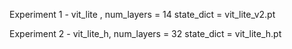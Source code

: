 Experiment 1 -
vit_lite , num_layers = 14
state_dict = vit_lite_v2.pt

Experiment 2 - 
vit_lite_h, num_layers = 32
state_dict = vit_lite_h.pt